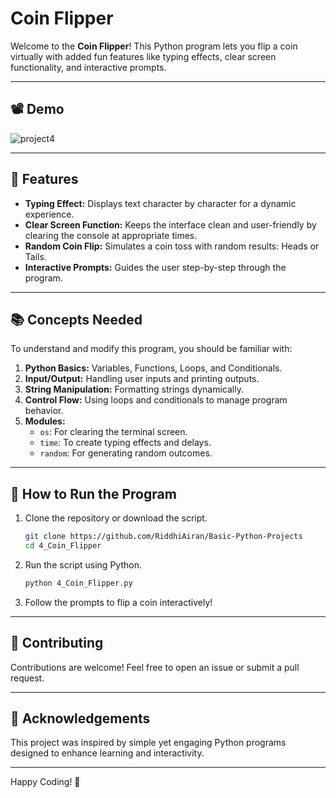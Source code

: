 # Coin Flipper 

Welcome to the **Coin Flipper**! This Python program lets you flip a coin virtually with added fun features like typing effects, clear screen functionality, and interactive prompts.

---

## 📽️ Demo
![project4](https://github.com/user-attachments/assets/53d83919-78e8-429d-bd0d-c8a86556e4e8)

---
## 🚀 Features

- **Typing Effect:** Displays text character by character for a dynamic experience.
- **Clear Screen Function:** Keeps the interface clean and user-friendly by clearing the console at appropriate times.
- **Random Coin Flip:** Simulates a coin toss with random results: Heads or Tails.
- **Interactive Prompts:** Guides the user step-by-step through the program.

---

## 📚 Concepts Needed

To understand and modify this program, you should be familiar with:

1. **Python Basics:** Variables, Functions, Loops, and Conditionals.
2. **Input/Output:** Handling user inputs and printing outputs.
3. **String Manipulation:** Formatting strings dynamically.
4. **Control Flow:** Using loops and conditionals to manage program behavior.
5. **Modules:**
    - `os`: For clearing the terminal screen.
    - `time`: To create typing effects and delays.
    - `random`: For generating random outcomes.

---

## 📜 How to Run the Program

1. Clone the repository or download the script.

   ```bash
   git clone https://github.com/RiddhiAiran/Basic-Python-Projects
   cd 4_Coin_Flipper
   ```

2. Run the script using Python.

   ```bash
   python 4_Coin_Flipper.py
   ```

3. Follow the prompts to flip a coin interactively!

---

## 🤝 Contributing

Contributions are welcome! Feel free to open an issue or submit a pull request.

---

## 🌟 Acknowledgements

This project was inspired by simple yet engaging Python programs designed to enhance learning and interactivity.

---

Happy Coding! 🎉

